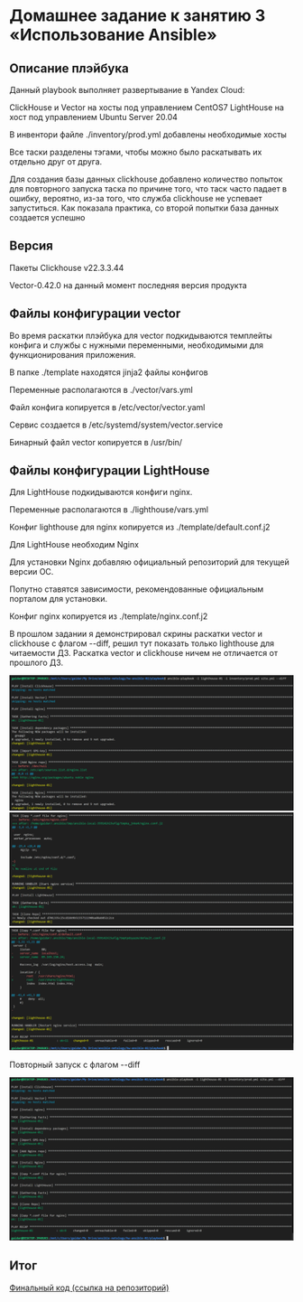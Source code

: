 
# Домашнее задание к занятию 3 «Использование Ansible»

## Описание плэйбука
Данный playbook выполняет развертывание в Yandex Cloud:

ClickHouse и Vector на хосты под управлением CentOS7
LightHouse на хост под управлением Ubuntu Server 20.04

В инвентори файле ./inventory/prod.yml добавлены необходимые хосты

Все таски разделены тэгами, чтобы можно было раскатывать их отдельно друг от друга.

Для создания базы данных clickhouse добавлено количество попыток для повторного запуска таска по причине того, что таск часто падает в ошибку, вероятно, из-за того, что служба clickhouse не успевает запуститься. Как показала практика, со второй попытки база данных создается успешно

## Версия

Пакеты Clickhouse v22.3.3.44

Vector-0.42.0 на данный момент последняя версия продукта

## Файлы конфигурации vector

Во время раскатки плэйбука для vector подкидываются темплейты конфига и службы с нужными переменными, необходимыми для функционирования приложения.

В папке ./template находятся jinja2 файлы конфигов

Переменные располагаются в ./vector/vars.yml

Файл конфига копируется в /etc/vector/vector.yaml

Сервис создается в /etc/systemd/system/vector.service

Бинарный файл vector копируется в /usr/bin/

## Файлы конфигурации LightHouse

Для LightHouse подкидываются конфиги nginx.

Переменные располагаются в ./lighthouse/vars.yml

Конфиг lighthouse для nginx копируется из ./template/default.conf.j2

Для LightHouse необходим Nginx

Для установки Nginx добавляю официальный репозиторий для текущей версии ОС.

Попутно ставятся зависимости, рекомендованные официальным порталом для установки.

Конфиг nginx копируется из ./template/nginx.conf.j2

В прошлом задании я демонстрировал скрины раскатки vector и clickhouse с флагом --diff, решил тут показать только lighthouse для читаемости ДЗ. Раскатка vector и clickhouse ничем не отличается от прошлого ДЗ.

![alt text](image-9.png)
![alt text](image-10.png)
![alt text](image-11.png)

Повторный запуск с флагом --diff

![alt text](image-12.png)

## Итог
[Финальный код (ссылка на репозиторий)](https://github.com/gaidarvu/ansible-netology/tree/08-ansible-03-yandex/hw-ansible-02/playbook)